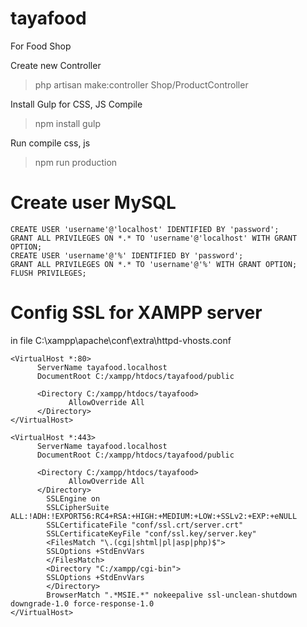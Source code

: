 # tayafood
For Food Shop

Create new Controller
> php artisan make:controller Shop/ProductController

Install Gulp for CSS, JS Compile

> npm install gulp

Run compile css, js

> npm run production
# Create user MySQL
~~~~
CREATE USER 'username'@'localhost' IDENTIFIED BY 'password';
GRANT ALL PRIVILEGES ON *.* TO 'username'@'localhost' WITH GRANT OPTION;
CREATE USER 'username'@'%' IDENTIFIED BY 'password';
GRANT ALL PRIVILEGES ON *.* TO 'username'@'%' WITH GRANT OPTION;
FLUSH PRIVILEGES;
~~~~

# Config SSL for XAMPP server

in file C:\xampp\apache\conf\extra\httpd-vhosts.conf
~~~~
<VirtualHost *:80>
      ServerName tayafood.localhost
      DocumentRoot C:/xampp/htdocs/tayafood/public

      <Directory C:/xampp/htdocs/tayafood>
             AllowOverride All
      </Directory>
</VirtualHost>

<VirtualHost *:443>
      ServerName tayafood.localhost
      DocumentRoot C:/xampp/htdocs/tayafood/public

      <Directory C:/xampp/htdocs/tayafood>
             AllowOverride All
      </Directory>
		SSLEngine on 
		SSLCipherSuite ALL:!ADH:!EXPORT56:RC4+RSA:+HIGH:+MEDIUM:+LOW:+SSLv2:+EXP:+eNULL 
		SSLCertificateFile "conf/ssl.crt/server.crt" 
		SSLCertificateKeyFile "conf/ssl.key/server.key" 
		<FilesMatch "\.(cgi|shtml|pl|asp|php)$"> 
		SSLOptions +StdEnvVars 
		</FilesMatch>
		<Directory "C:/xampp/cgi-bin">
		SSLOptions +StdEnvVars
		</Directory>
		BrowserMatch ".*MSIE.*" nokeepalive ssl-unclean-shutdown downgrade-1.0 force-response-1.0 
</VirtualHost>
~~~~


